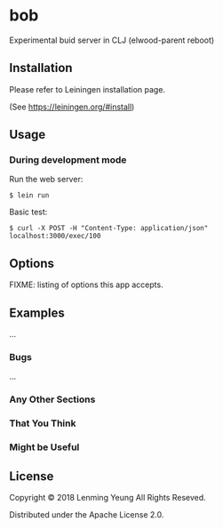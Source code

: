 # bob

Experimental buid server in CLJ (elwood-parent reboot) 

## Installation

Please refer to Leiningen installation page. 

(See https://leiningen.org/#install)

## Usage

### During development mode

Run the web server:

    $ lein run

Basic test:

    $ curl -X POST -H "Content-Type: application/json" localhost:3000/exec/100
    
## Options

FIXME: listing of options this app accepts.

## Examples

...

### Bugs

...

### Any Other Sections
### That You Think
### Might be Useful

## License

Copyright © 2018 Lenming Yeung All Rights Reseved.

Distributed under the Apache License 2.0.
